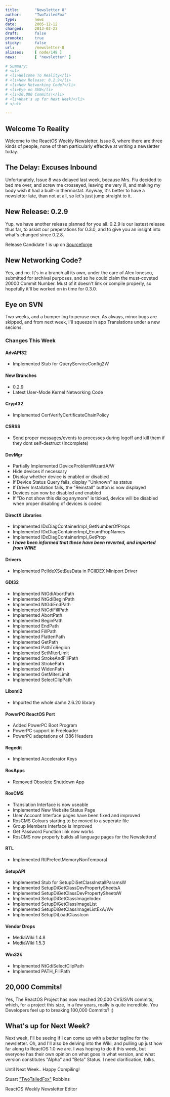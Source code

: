 ```yaml
---
title:       "Newsletter 8"
author:      "TwoTailedFox"
type:        news
date:        2005-12-12
changed:     2013-02-23
draft:       false
promote:     true
sticky:      false
url:         /newsletter-8
aliases:     [ node/148 ]
news:        [ "newsletter" ]

# Summary:
# <ul>
# <li>Welcome To Reality</li>
# <li>New Release: 0.2.9</li>
# <li>New Networking Code?</li>
# <li>Eye on SVN</li>
# <li>20,000 Commits!</li>
# <li>What's up for Next Week?</li>
# </ul>

---
```

<h2>Welcome To Reality</h2>

<p>Welcome to the ReactOS Weekly Newsletter, Issue 8, where there are three kinds of people, none of them particularly effective at writing a newsletter today.</p>

<h2>The Delay: Excuses Inbound</h2>

<p>Unfortunately, Issue 8 was delayed last week, because Mrs. Flu decided to bed me over, and screw me crosseyed, leaving me very ill, and making my body wish it had a built-in thermostat. Anyway, it's better to have a newsletter late, than not at all, so let's just jump straight to it.</p>

<h2>New Release: 0.2.9</h2>

<p>Yup, we have another release planned for you all. 0.2.9 is our lastest release thus far, to assist our preperations for 0.3.0, and to give you an insight into what's changed since 0.2.8.</p>

<p>Release Candidate 1 is up on <a href="http://sourceforge.net/project/showfiles.php?group_id=6553">Sourceforge</a></p>

<h2>New Networking Code?</h2>

<p>Yes, and no. It's in a branch all its own, under the care of Alex Ionescu, submitted for archival purposes, and so he could claim the must-coveted 20000 Commit Number. Must of it doesn't link or compile properly, so hopefully it'll be worked on in time for 0.3.0.</p>

<h2>Eye on SVN</h2>

<p>Two weeks, and a bumper log to peruse over. As always, minor bugs are skipped, and from next week, I'll squeeze in app Translations under a new secions.</p>

<h3>Changes This Week</h3>

<h4>AdvAPI32</h4>
<ul>
<li>Implemented Stub for QueryServiceConfig2W</li>
</ul>

<h4>New Branches</h4>
<ul>
<li>0.2.9</li>
<li>Latest User-Mode Kernel Networking Code</li>
</ul>

<h4>Crypt32</h4>
<ul>
<li>Implemented CertVerifyCertificateChainPolicy</li>
</ul>

<h4>CSRSS</h4>
<ul>
<li>Send proper messages/events to processes during logoff and kill them if they dont self-destruct (Incomplete)</li>
</ul>

<h4>DevMgr</h4>
<ul>
<li>Partially Implemented DeviceProblemWizardA/W</il>
<li>Hide devices if necessary</li>
<li>Display whether device is enabled or disabled</li>
<li>If Device Status Query fails, display "Unknown" as status</li>
<li>If Driver Installation fails, the "Reinstall" button is now displayed</li>
<li>Devices can now be disabled and enabled</li>
<li>If "Do not show this dialog anymore" is ticked, device will be disabled when proper disabling of devices is coded</li>
</ul>

<h4>DirectX Libraries</h4>
<ul>
<li>Implemented IDxDiagContainerImpl_GetNumberOfProps</li>
<li>Implemented IDxDiagContainerImpl_EnumPropNames</li>
<li>Implemented IDxDiagContainerImpl_GetProp</li>
<li><i><b>I have been informed that these have been reverted, and imported from WINE</b></i></li>
</ul>

<h4>Drivers</h4>
<ul>
<li>Implemented PciIdeXSetBusData in PCIIDEX Miniport Driver</li>
</ul>

<h4>GDI32</h4>
<ul>
<li>Implemented NtGdiAbortPath</li>
<li>Implemented NtGdiBeginPath</li>
<li>Implemented NtGdiEndPath</li>
<li>Implemented NtGdiFillPath</li>
<li>Implemented AbortPath</li>
<li>Implemented BeginPath</li>
<li>Implemented EndPath</li>
<li>Implemented FillPath</li>
<li>Implemented FlattenPath</li>
<li>Implemented GetPath</li>
<li>Implemented PathToRegion</li>
<li>Implemented SetMiterLimit</li>
<li>Implemented StrokeAndFillPath</li>
<li>Implemented StrokePath</li>
<li>Implemented WidenPath</li>
<li>Implemented GetMiterLimit</li>
<li>Implemented SelectClipPath</li>
</ul>

<h4>Libxml2</h4>
<ul>
<li>Imported the whole damn 2.6.20 library</li>
</ul>

<h4>PowerPC ReactOS Port</h4>
<ul>
<li>Added PowerPC Boot Program</li>
<li>PowerPC support in Freeloader</li>
<li>PowerPC adaptations of i386 Headers</li>
</ul>

<h4>Regedit</h4>
<ul>
<li>Implemented Accelerator Keys</li>
</ul>

<h4>RosApps</h4>
<ul>
<li>Removed Obsolete Shutdown App</li>
</ul>

<h4>RosCMS</h4>
<ul>
<li>Translation Interface is now useable</li>
<li>Implemented New Website Status Page</li>
<li>User Account Interface pages have been fixed and improved</li>
<li>RosCMS Colours starting to be moved to a seperate file</li>
<li>Group Members Interface is Improved</li>
<li>Get Password Function link now works</li>
<li>RosCMS now properly builds all language pages for the Newsletters!</li>
</ul>

<h4>RTL</h4>
<ul>
<li>Implemented RtlPrefectMemoryNonTemporal</li>
</ul>

<h4>SetupAPI</h4>
<ul>
<li>Implemented Stub for SetupDiSetClassInstallParamsW</li>
<li>Implemented SetupDiGetClassDevPropertySheetsA</li>
<li>Implemented SetupDiGetClassDevPropertySheetsW</li>
<li>Implemented SetupDiGetClassImageIndex</li>
<li>Implemented SetupDiGetClassImageList</li>
<li>Implemented SetupDiGetClassImageListExA/Wv</li>
<li>Implemented SetupDiLoadClassIcon</li>
</ul>

<h4>Vendor Drops</h4>
<ul>
<li>MediaWiki 1.4.8</li>
<li>MediaWiki 1.5.3</li>
</ul>

<h4>Win32k</h4>
<ul>
<li>Implemented NtGdiSelectClipPath</li>
<li>Implemented PATH_FillPath</li>
</ul>

<h2>20,000 Commits!</h2>

<p>Yes, The ReactOS Project has now reached 20,000 CVS/SVN commits, which, for a project this size, in a few years, really is quite incredible. You Developers feel up to breaking 100,000 Commits? ;)</p>

<h2>What's up for Next Week?</h2>
<p>Next week, I'll be seeing if I can come up with a better tagline for the newsletter. Oh, and I'll also be delving into the Wiki, and pulling up just how far along to ReactOS 1.0 we are. I was hoping to do it this week, but everyone has their own opinion on what goes in what version, and what version constitutes "Alpha" and "Beta" Status. I need clarification, folks.</p>
<p>Until Next Week.. Happy Compiling!</p>
<p>Stuart <a href="mailo:TwoTailedFox@Gmail.com">"TwoTailedFox"</a> Robbins</p>
<p>ReactOS Weekly Newsletter Editor</p>

